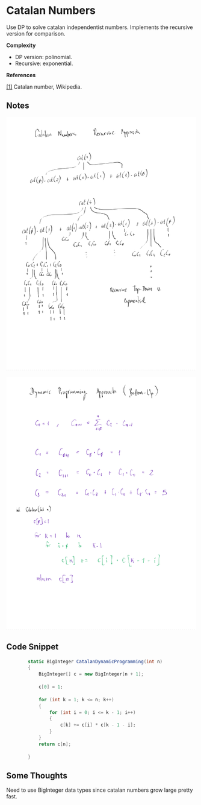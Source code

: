 ﻿# Catalan Numbers

Use DP to solve catalan independentist numbers.
Implements the recursive version for comparison.

__Complexity__
* DP version: polinomial.
* Recursive: exponential.

__References__

[[1]](https://en.wikipedia.org/wiki/Catalan_number) Catalan number, Wikipedia.

## Notes

![Alt text](/CatalanNumbers/Recursive_approach.png?raw=true "Recursive approach")

![Alt text](/CatalanNumbers/DP_approach.png?raw=true "DP approach")


## Code Snippet

```c#
        static BigInteger CatalanDynamicProgramming(int n)
        {
            BigInteger[] c = new BigInteger[n + 1];

            c[0] = 1;

            for (int k = 1; k <= n; k++)
            {
                for (int i = 0; i <= k - 1; i++)
                {
                    c[k] += c[i] * c[k - 1 - i];
                }
            }
            return c[n];

        }
```

## Some Thoughts
Need to use BigInteger data types since catalan numbers grow large pretty fast.

